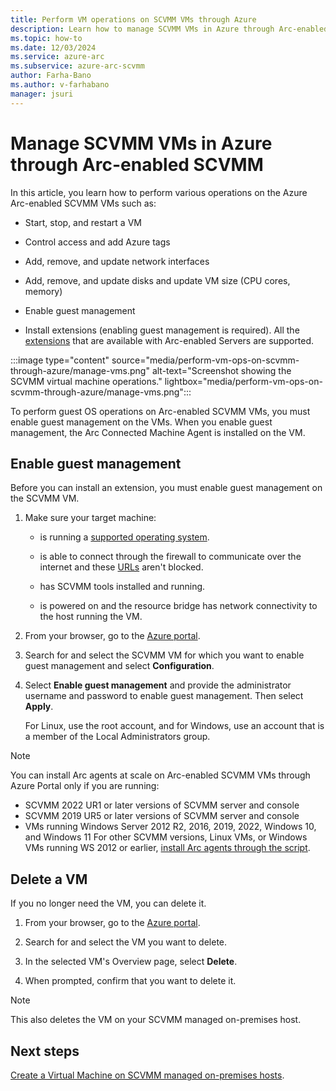 ```yaml
---
title: Perform VM operations on SCVMM VMs through Azure
description: Learn how to manage SCVMM VMs in Azure through Arc-enabled SCVMM.
ms.topic: how-to 
ms.date: 12/03/2024
ms.service: azure-arc
ms.subservice: azure-arc-scvmm
author: Farha-Bano
ms.author: v-farhabano
manager: jsuri
---
```


# Manage SCVMM VMs in Azure through Arc-enabled SCVMM

In this article, you learn how to perform various operations on the Azure Arc-enabled SCVMM VMs such as:

- Start, stop, and restart a VM

- Control access and add Azure tags

- Add, remove, and update network interfaces

- Add, remove, and update disks and update VM size (CPU cores, memory)

- Enable guest management

- Install extensions (enabling guest management is required). All the [extensions](../servers/manage-vm-extensions.md#extensions) that are available with Arc-enabled Servers are supported.

:::image type="content" source="media/perform-vm-ops-on-scvmm-through-azure/manage-vms.png" alt-text="Screenshot showing the SCVMM virtual machine operations." lightbox="media/perform-vm-ops-on-scvmm-through-azure/manage-vms.png":::

To perform guest OS operations on Arc-enabled SCVMM VMs, you must enable guest management on the VMs. When you enable guest management, the Arc Connected Machine Agent is installed on the VM.

## Enable guest management

Before you can install an extension, you must enable guest management on the SCVMM VM.  

1. Make sure your target machine:

   - is running a [supported operating system](../servers/prerequisites.md#supported-operating-systems).

   - is able to connect through the firewall to communicate over the internet and these [URLs](../servers/network-requirements.md#urls) aren't blocked.

   - has SCVMM tools installed and running.

   - is powered on and the resource bridge has network connectivity to the host running the VM.

1. From your browser, go to the [Azure portal](https://portal.azure.com).

2. Search for and select the SCVMM VM for which you want to enable guest management and select **Configuration**.

3. Select **Enable guest management** and provide the administrator username and password to enable guest management.  Then select **Apply**.

   For Linux, use the root account, and for Windows, use an account that is a member of the Local Administrators group.

>[!Note]
>You can install Arc agents at scale on Arc-enabled SCVMM VMs through Azure Portal only if you are running: 
>- SCVMM 2022 UR1 or later versions of SCVMM server and console
>- SCVMM 2019 UR5 or later versions of SCVMM server and console
>- VMs running Windows Server 2012 R2, 2016, 2019, 2022, Windows 10, and Windows 11
> For other SCVMM versions, Linux VMs, or Windows VMs running WS 2012 or earlier, [install Arc agents through the script](./install-arc-agents-using-script.md).


## Delete a VM

If you no longer need the VM, you can delete it.

1. From your browser, go to the [Azure portal](https://portal.azure.com).

2. Search for and select the VM you want to delete.

3. In the selected VM's Overview page, select **Delete**.

4. When prompted, confirm that you want to delete it.

>[!NOTE]
>This also deletes the VM on your SCVMM managed on-premises host.

## Next steps

[Create a Virtual Machine on SCVMM managed on-premises hosts](quick-start-create-a-vm.md).
